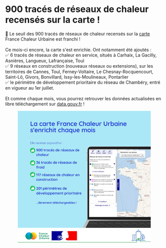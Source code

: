 # 900 tracés de réseaux de chaleur recensés sur la carte !

🎉 Le seuil des 900 tracés de réseaux de chaleur recensés sur la [carte](/carte) France Chaleur Urbaine est franchi !\
\
Ce mois-ci encore, la carte s'est enrichie. Ont notamment été ajoutés :\
✅ 6 tracés de réseaux de chaleur en service, situés à Carhaix, La Gacilly, Asnières, Langueux, Lafrançaise, Toul\
✅ 9 réseaux en construction (nouveaux réseaux ou extensions), sur les territoires de Cannes, Toul, Ferney-Voltaire, Le Chesnay-Rocquencourt, Saint-Lô, Givors, Bonvillard, Issy-les-Moulineaux, Pontarlier\
✅ le périmètre de développement prioritaire du réseau de Chambéry, entré en vigueur au 1er juillet.\
\
Et comme chaque mois, vous pourrez retrouver les données actualisées en libre téléchargement sur [data.gouv.fr](https://www.data.gouv.fr/datasets/traces-des-reseaux-de-chaleur-et-de-froid/) !

<figure><img src=".gitbook/assets/FCU_carte_juin25.jpg" alt=""><figcaption></figcaption></figure>
